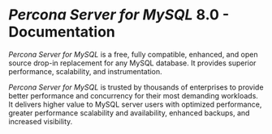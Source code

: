 <!-- Percona Server documentation master file, created by
sphinx-quickstart on Mon Aug  8 01:24:46 2011.
You can adapt this file completely to your liking, but it should at least
contain the root `toctree` directive. -->
# *Percona Server for MySQL* 8.0 - Documentation

*Percona Server for MySQL* is a free, fully compatible, enhanced, and open source drop-in replacement for any MySQL database. It provides superior performance, scalability, and instrumentation.

*Percona Server for MySQL* is trusted by thousands of enterprises to provide better performance and concurrency for their most demanding workloads. It delivers higher value to MySQL server users with optimized performance, greater performance scalability and availability, enhanced backups, and increased visibility.